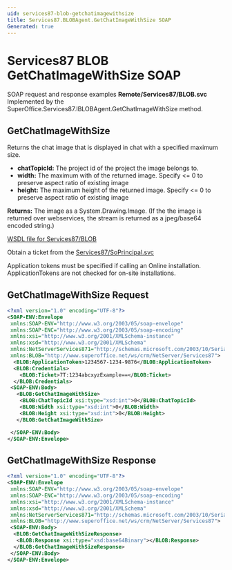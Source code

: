 ```yaml
---
uid: services87-blob-getchatimagewithsize
title: Services87.BLOBAgent.GetChatImageWithSize SOAP
Generated: true
---
```


# Services87 BLOB GetChatImageWithSize SOAP

SOAP request and response examples **Remote/Services87/BLOB.svc**
Implemented by the <see cref="M:SuperOffice.Services87.IBLOBAgent.GetChatImageWithSize">SuperOffice.Services87.IBLOBAgent.GetChatImageWithSize</see> method.

## GetChatImageWithSize

Returns the chat image that is displayed in chat with a specified maximum size.

* **chatTopicId:** The project id of the project the image belongs to.
* **width:** The maximum with of the returned image. Specify &lt;= 0 to preserve aspect ratio of existing image
* **height:** The maximum height of the returned image. Specify &lt;= 0 to preserve aspect ratio of existing image

**Returns:** The image as a System.Drawing.Image. (If the the image is returned over webservices, the stream is returned as a jpeg/base64 encoded string.)


[WSDL file for Services87/BLOB](../Services87-BLOB.md)

Obtain a ticket from the [Services87/SoPrincipal.svc](../SoPrincipal/SoPrincipal.md)

Application tokens must be specified if calling an Online installation. ApplicationTokens are not checked for on-site installations.

## GetChatImageWithSize Request

```xml
<?xml version="1.0" encoding="UTF-8"?>
<SOAP-ENV:Envelope
 xmlns:SOAP-ENV="http://www.w3.org/2003/05/soap-envelope"
 xmlns:SOAP-ENC="http://www.w3.org/2003/05/soap-encoding"
 xmlns:xsi="http://www.w3.org/2001/XMLSchema-instance"
 xmlns:xsd="http://www.w3.org/2001/XMLSchema"
 xmlns:NetServerServices871="http://schemas.microsoft.com/2003/10/Serialization/"
 xmlns:BLOB="http://www.superoffice.net/ws/crm/NetServer/Services87">
  <BLOB:ApplicationToken>1234567-1234-9876</BLOB:ApplicationToken>
  <BLOB:Credentials>
    <BLOB:Ticket>7T:1234abcxyzExample==</BLOB:Ticket>
  </BLOB:Credentials>
 <SOAP-ENV:Body>
   <BLOB:GetChatImageWithSize>
    <BLOB:ChatTopicId xsi:type="xsd:int">0</BLOB:ChatTopicId>
    <BLOB:Width xsi:type="xsd:int">0</BLOB:Width>
    <BLOB:Height xsi:type="xsd:int">0</BLOB:Height>
   </BLOB:GetChatImageWithSize>

 </SOAP-ENV:Body>
</SOAP-ENV:Envelope>

```


## GetChatImageWithSize Response

```xml
<?xml version="1.0" encoding="UTF-8"?>
<SOAP-ENV:Envelope
 xmlns:SOAP-ENV="http://www.w3.org/2003/05/soap-envelope"
 xmlns:SOAP-ENC="http://www.w3.org/2003/05/soap-encoding"
 xmlns:xsi="http://www.w3.org/2001/XMLSchema-instance"
 xmlns:xsd="http://www.w3.org/2001/XMLSchema"
 xmlns:NetServerServices871="http://schemas.microsoft.com/2003/10/Serialization/"
 xmlns:BLOB="http://www.superoffice.net/ws/crm/NetServer/Services87">
 <SOAP-ENV:Body>
  <BLOB:GetChatImageWithSizeResponse>
   <BLOB:Response xsi:type="xsd:base64Binary"></BLOB:Response>
  </BLOB:GetChatImageWithSizeResponse>
 </SOAP-ENV:Body>
</SOAP-ENV:Envelope>

```

